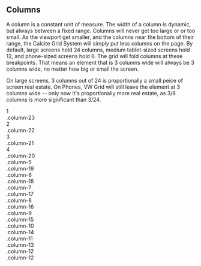 ## Columns

A column is a constant unit of measure. The width of a column is dynamic, but always between a fixed range. Columns will never get too large or or too small. As the viewport get smaller, and the columns near the bottom of their range, the Calcite Grid System will simply put less columns on the page. By default, large screens hold 24 columns, medium tablet-sized screens hold 12, and phone-sized screens hold 6. The grid will fold columns at these breakpoints. That means an element that is 3 columns wide will always be 3 columns wide, no matter how big or small the screen.

On large screens, 3 columns out of 24 is proportionally a small peice of screen real estate. On Phones, VW Grid will still leave the element at 3 columns wide -- only now it's proportionally more real estate, as 3/6 columns is more significant than 3/24.

<!-- Gnarly Hacked Sample of Columns -->

<!-- Closes out extant column and container divs -->
</div>
</div>

<!-- Drops visualizable grid with columns across entire page -->
<div class="container grid-example leader-1">
	<div class="column-1"><span>1</span></div>
	<div class="column-23"><span>.column-23</span></div>
	<div class="column-2"><span>2</span></div>
	<div class="column-22"><span>.column-22</span></div>
	<div class="column-3"><span>3</span></div>
	<div class="column-21"><span>.column-21</span></div>
	<div class="column-4"><span>4</span></div>
	<div class="column-20"><span>.column-20</span></div>
	<div class="column-5"><span>.column-5</span></div>
	<div class="column-19"><span>.column-19</span></div>
	<div class="column-6"><span>.column-6</span></div>
	<div class="column-18"><span>.column-18</span></div>
	<div class="column-7"><span>.column-7</span></div>
	<div class="column-17"><span>.column-17</span></div>
	<div class="column-8"><span>.column-8</span></div>
	<div class="column-16"><span>.column-16</span></div>
	<div class="column-9"><span>.column-9</span></div>
	<div class="column-15"><span>.column-15</span></div>
	<div class="column-10"><span>.column-10</span></div>
	<div class="column-14"><span>.column-14</span></div>
	<div class="column-11"><span>.column-11</span></div>
	<div class="column-13"><span>.column-13</span></div>
	<div class="column-12"><span>.column-12</span></div>
	<div class="column-12"><span>.column-12</span></div>
</div>

<!-- Reopens container and column for the continuation of the doc. -->
<div class="container">
	<div class="column-15 pre-7">
